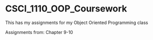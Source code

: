 # CSCI_1110_OOP_Coursework

This has my assignments for my Object Oriented Programming class

Assignments from: Chapter 9-10
